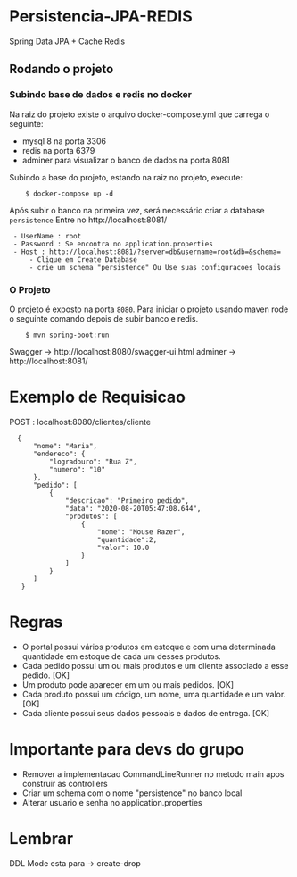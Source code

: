 # Persistencia-JPA-REDIS

 Spring Data JPA + Cache Redis 
 
## Rodando o projeto

### Subindo base de dados e redis no docker
Na raiz do projeto existe o arquivo docker-compose.yml que carrega o seguinte:
 - mysql 8 na porta 3306
 - redis na porta 6379
 - adminer para visualizar o banco de dados na porta 8081

Subindo a base do projeto, estando na raiz no projeto, execute:

        $ docker-compose up -d

Após subir o banco na primeira vez, será necessário criar a database `persistence`
Entre no http://localhost:8081/ 

     - UserName : root
     - Password : Se encontra no application.properties
     - Host : http://localhost:8081/?server=db&username=root&db=&schema=
         - Clique em Create Database
         - crie um schema "persistence" Ou Use suas configuracoes locais
 
### O Projeto
O projeto é exposto na porta `8080`.
Para iniciar o projeto usando maven rode o seguinte comando depois de subir banco e redis.

        $ mvn spring-boot:run


Swagger -> http://localhost:8080/swagger-ui.html
adminer -> http://localhost:8081/


# Exemplo de Requisicao

 POST : localhost:8080/clientes/cliente
  
      {
          "nome": "Maria",
          "endereco": {
              "logradouro": "Rua Z",
              "numero": "10"
          },
          "pedido": [
              {
                  "descricao": "Primeiro pedido",
                  "data": "2020-08-20T05:47:08.644",
                  "produtos": [
                      {
                          "nome": "Mouse Razer",
                          "quantidade":2,
                          "valor": 10.0
                      }
                  ]
              }
          ]
       }
 
# Regras

 - O portal possui vários produtos em estoque e com uma determinada quantidade em estoque de cada um desses produtos.
 - Cada pedido possui um ou mais produtos e um cliente associado a esse pedido. [OK]
 - Um produto pode aparecer em um ou mais pedidos. [OK]
 - Cada produto possui um código, um nome, uma quantidade e um valor. [OK]
 - Cada cliente possui seus dados pessoais e dados de entrega. [OK]
 
 
 # Importante para devs do grupo
 
 - Remover a implementacao CommandLineRunner no metodo main apos construir as controllers
 - Criar um schema com o nome "persistence" no banco local
 - Alterar usuario e senha no application.properties
 
 
 # Lembrar
 
  DDL Mode esta para -> create-drop
